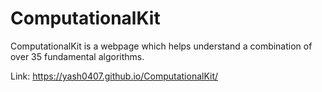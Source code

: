 # ComputationalKit
ComputationalKit is a webpage which helps understand a
combination of over 35 fundamental algorithms.

Link: https://yash0407.github.io/ComputationalKit/
